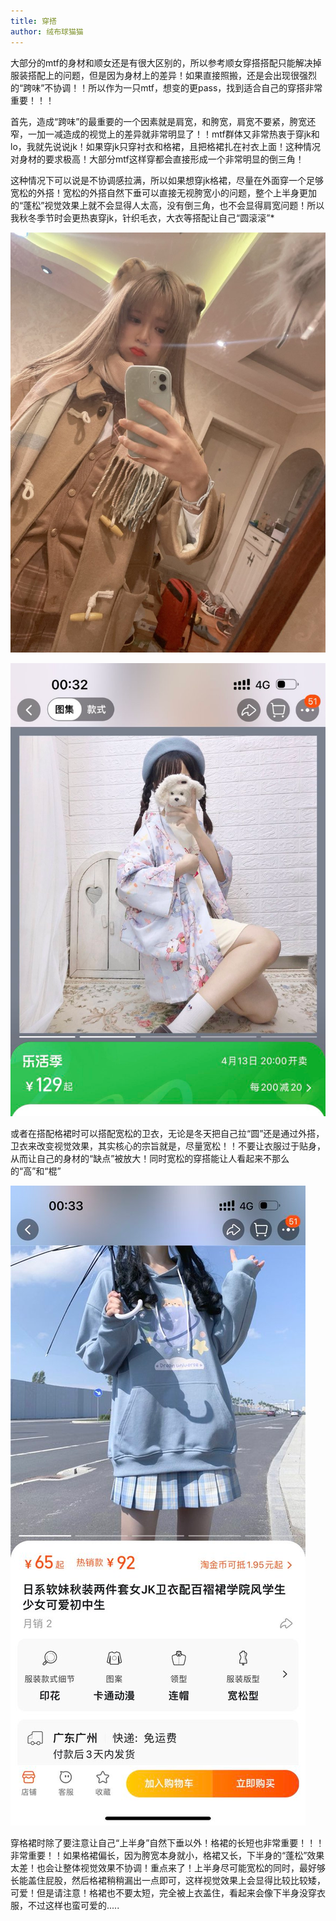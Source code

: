 ```yaml
---
title: 穿搭
author: 绒布球猫猫
---
```


大部分的mtf的身材和顺女还是有很大区别的，所以参考顺女穿搭搭配只能解决掉服装搭配上的问题，但是因为身材上的差异！如果直接照搬，还是会出现很强烈的“跨味”不协调！！所以作为一只mtf，想变的更pass，找到适合自己的穿搭非常重要！！！

首先，造成“跨味”的最重要的一个因素就是肩宽，和胯宽，肩宽不要紧，胯宽还窄，一加一减造成的视觉上的差异就非常明显了！！mtf群体又非常热衷于穿jk和lo，我就先说说jk！如果穿jk只穿衬衣和格裙，且把格裙扎在衬衣上面！这种情况对身材的要求极高！大部分mtf这样穿都会直接形成一个非常明显的倒三角！

这种情况下可以说是不协调感拉满，所以如果想穿jk格裙，尽量在外面穿一个足够宽松的外搭！宽松的外搭自然下垂可以直接无视胯宽小的问题，整个上半身更加的“蓬松”视觉效果上就不会显得人太高，没有倒三角，也不会显得肩宽问题！所以我秋冬季节时会更热衷穿jk，针织毛衣，大衣等搭配让自己“圆滚滚”* 

![](image/2024-03-25-22-32-13.png)

![](image/2024-03-25-22-32-29.png)

或者在搭配格裙时可以搭配宽松的卫衣，无论是冬天把自己拉“圆”还是通过外搭，卫衣来改变视觉效果，其实核心的宗旨就是，尽量宽松！！不要让衣服过于贴身，从而让自己的身材的“缺点”被放大！同时宽松的穿搭能让人看起来不那么的“高”和“棍” 

![](image/2024-03-25-22-32-52.png)

穿格裙时除了要注意让自己“上半身”自然下垂以外！格裙的长短也非常重要！！！非常重要！！如果格裙偏长，因为胯宽本身就小，格裙又长，下半身的“蓬松”效果太差！也会让整体视觉效果不协调！重点来了！上半身尽可能宽松的同时，最好够长能盖住屁股，然后格裙稍稍漏出一点即可，这样视觉效果上会显得比较比较矮，可爱！但是请注意！格裙也不要太短，完全被上衣盖住，看起来会像下半身没穿衣服，不过这样也蛮可爱的.....
